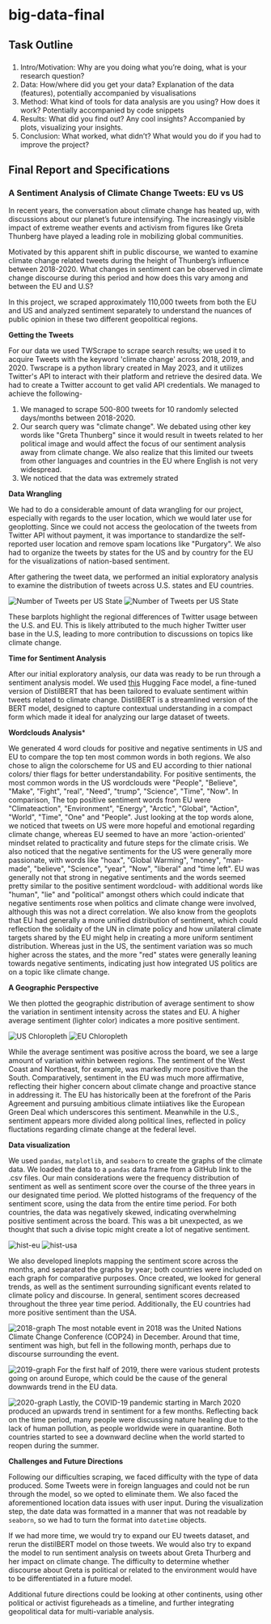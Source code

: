 # big-data-final

## Task Outline
### 
1. Intro/Motivation: Why are you doing what you’re doing, what is your research question?
2. Data: How/where did you get your data? Explanation of the data (features), potentially accompanied by visualisations
3. Method: What kind of tools for data analysis are you using? How does it work? Potentially accompanied by code snippets
4. Results: What did you find out? Any cool insights? Accompanied by plots, visualizing your insights.
5. Conclusion: What worked, what didn’t? What would you do if you had to improve the project?

## Final Report and Specifications

### A Sentiment Analysis of Climate Change Tweets: EU vs US
In recent years, the conversation about climate change has heated up, with discussions about our planet’s future intensifying. The increasingly visible impact of extreme weather events and activism from figures like Greta Thunberg have played a leading role in mobilizing global communities.

Motivated by this apparent shift in public discourse, we wanted to examine climate change related tweets during the height of Thunberg’s influence between 2018-2020. What changes in sentiment can be observed in climate change discourse during this period and how does this vary among and between the EU and U.S?

In this project, we scraped approximately 110,000 tweets from both the EU and US and analyzed sentiment separately to understand the nuances of public opinion in these two different geopolitical regions. 

**Getting the Tweets** 

For our data we used TWScrape to scrape search results; we used it to acquire Tweets with the keyword 'climate change' across 2018, 2019, and 2020. Twscrape is a python library created in May 2023, and it utilizes Twitter's API to interact with their platform and retrieve the desired data. We had to create a Twitter account to get valid API credentials. We managed to achieve the following-

1. We managed to scrape 500-800 tweets for 10 randomly selected days/months between 2018-2020.
2. Our search query was "climate change". We debated using other key words like "Greta Thunberg" since it would result in tweets related to her political image and would affect the focus of our sentiment analysis away from climate change. We also realize that this limited our tweets from other languages and countries in the EU where English is not very widespread.
3. We noticed that the data was extremely strated 
   
**Data Wrangling**

We had to do a considerable amount of data wrangling for our project, especially with regards to the user location, which we would later use for geoplotting. Since we could not access the geolocation of the tweets from Twitter API without payment, it was importance to standardize the self-reported user location and remove spam locations like "Purgatory". We also had to organize the tweets by states for the US and by country for the EU for the visualizations of nation-based sentiment.

After gathering the tweet data, we performed an initial exploratory analysis to examine the distribution of tweets across U.S. states and EU countries.

![Number of Tweets per US State](graphs/us-num-tweets.png)
![Number of Tweets per US State](graphs/eu-num-tweets.png)

These barplots highlight the regional differences of Twitter usage between the U.S. and EU. This is likely attributed to the much higher Twitter user base in the U.S, leading to more contribution to discussions on topics like climate change.

**Time for Sentiment Analysis**

After our initial exploratory analysis, our data was ready to be run through a sentiment analysis model. We used [this](https://huggingface.co/XerOpred/twitter-climate-sentiment-model) Hugging Face model, a fine-tuned version of DistilBERT that has been tailored to evaluate sentiment within tweets related to climate change. DistilBERT is a streamlined version of the BERT model, designed to capture contextual understanding in a compact form which made it ideal for analyzing our large dataset of tweets.

**Wordclouds Analysis***

We generated 4 word clouds for positive and negative sentiments in US and EU to compare the top ten most common words in both regions.  We also chose to align the colorscheme for US and EU according to thier national colors/ thier flags for better understandability. For positive sentiments, the most common words in the US wordclouds  were "People", "Believe", "Make", "Fight", "real", "Need", "trump", "Science", "Time", "Now". In comparison, The top positive sentiment words from EU were "Climateaction", "Environment", "Energy", "Arctic", "Global", "Action", "World", "Time", "One" and "People". Just looking at the top words alone, we noticed that tweets on US were more hopeful and emotional regarding climate change, whereas EU seemed to have an more 'action-oriented' mindset related to practicality and future steps for the climate crisis. We also noticed that the negative sentiments for the US were generally more passionate, with words like "hoax", "Global Warming", "money", "man-made", "believe", "Science", "year", "Now", "liberal" and "time left". EU was generally not that strong in negative sentiments and the words seemed pretty similar to the positive sentiment wordcloud- with additional words like "human", "lie" and "political" amongst others which could indicate that negative sentiments rose when politics and climate change were involved, although this was not a direct correlation. We also know from the geoplots that EU had generally a more unified distribution of sentiment, which could reflection the solidaity of the UN in climate policy and how unilateral climate targets shared by the EU might help in creating a more uniform sentiment distribution. Whereas just in the US, the sentiment variation was so much higher across the states, and the more "red" states were generally leaning towards negative sentiments, indicating just how integrated US politics are on a topic like climate change.

**A Geographic Perspective**

We then plotted the geographic distribution of average sentiment to show the variation in sentiment intensity across the states and EU. A higher average sentiment (lighter color) indicates a more positive sentiment.

![US Chloropleth](graphs/us-geoplot.png)
![EU Chloropleth](graphs/eu-geoplot.png)

While the average sentiment was positive across the board, we see a large amount of variation within between regions. The sentiment of the West Coast and Northeast, for example, was markedly more positive than the South. Comparatively, sentiment in the EU was much more affirmative, reflecting their higher concern about climate change and proactive stance in addressing it. The EU has historically been at the forefront of the Paris Agreement and pursuing ambitious climate intiiatives like the European Green Deal which underscores this sentiment. Meanwhile in the U.S., sentiment appears more divided along political lines, reflected in policy fluctations regarding climate change at the federal level.

**Data visualization**

We used `pandas`, `matplotlib`, and `seaborn` to create the graphs of the climate data. We loaded the data to a `pandas` data frame from a GitHub link to the .csv files. Our main considerations were the frequency distribution of sentiment as well as sentiment score over the course of the three years in our designated time period. We plotted histograms of the frequency of the sentiment score, using the data from the entire time period. For both countries, the data was negatively skewed, indicating overwhelming positive sentiment across the board. This was a bit unexpected, as we thought that such a divise topic might create a lot of negative sentiment. 

![hist-eu](https://github.com/caroline710/big-data-final/assets/136007158/567f987a-4cc3-431c-b868-b266ff851d34)
![hist-usa](https://github.com/caroline710/big-data-final/assets/136007158/09eb6195-0eaa-4662-bc5b-b01d60e3f5cc)


We also developed lineplots mapping the sentiment score across the months, and separated the graphs by year; both countries were included on each graph for comparative purposes. Once created, we looked for general trends, as well as the sentiment surrounding significant events related to climate policy and discourse. In general, sentiment scores decreased throughout the three year time period. Additionally, the EU countries had more positive sentiment than the USA.

![2018-graph](https://github.com/caroline710/big-data-final/assets/136007158/f4682133-5366-4940-b5b4-1f04e78bc1b4)
The most notable event in 2018 was the United Nations Climate Change Conference (COP24) in December. Around that time, sentiment was high, but fell in the following month, perhaps due to discourse surrounding the event.

![2019-graph](https://github.com/caroline710/big-data-final/assets/136007158/59bb38d5-f1f5-4dd4-9d93-fdc76cc318b4)
For the first half of 2019, there were various student protests going on around Europe, which could be the cause of the general downwards trend in the EU data.

![2020-graph](https://github.com/caroline710/big-data-final/assets/136007158/48e0f3aa-a8c6-4fa1-84c4-681c4dc1e38a)
Lastly, the COVID-19 pandemic starting in March 2020 produced an upwards trend in sentiment for a few months. Reflecting back on the time period, many people were discussing nature healing due to the lack of human pollution, as people worldwide were in quarantine. Both countries started to see a downward decline when the world started to reopen during the summer.

**Challenges and Future Directions**

Following our difficulties scraping, we faced difficulty with the type of data produced. Some Tweets were in foreign languages and could not be run through the model, so we opted to eliminate them. We also faced the aforementioned location data issues with user input. During the visualization step, the date data was formatted in a manner that was not readable by `seaborn`, so we had to turn the format into `datetime` objects.

If we had more time, we would try to expand our EU tweets dataset, and rerun the distilBERT model on those tweets. We would also try to expand the model to run sentiment analysis on tweets about Greta Thurberg and her impact on climate change. The difficulty to determine whether discourse about Greta is political or related to the environment would have to be differentiated in a future model. 

Additional future directions could be looking at other continents, using other political or activist figureheads as a timeline, and further integrating geopolitical data for multi-variable analysis. 

